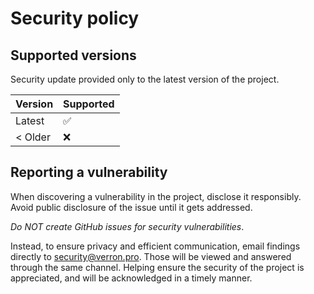 # Security policy

## Supported versions

Security update provided only to the latest version of the project.

| Version    | Supported          |
|------------|--------------------|
| Latest     | :white_check_mark: |
| &lt; Older | :x:                |

## Reporting a vulnerability

When discovering a vulnerability in the project, disclose it responsibly.
Avoid public disclosure of the issue until it gets addressed.

*Do NOT create GitHub issues for security vulnerabilities*.

Instead, to ensure privacy and efficient communication, email findings directly to security@verron.pro.
Those will be viewed and answered through the same channel.
Helping ensure the security of the project is appreciated, and will be acknowledged in a timely manner.
